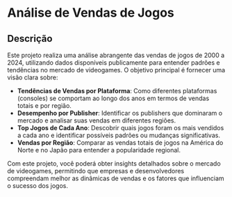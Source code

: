 # Análise de Vendas de Jogos

## Descrição

Este projeto realiza uma análise abrangente das vendas de jogos de 2000 a 2024, utilizando dados disponíveis publicamente para entender padrões e tendências no mercado de videogames. O objetivo principal é fornecer uma visão clara sobre:

- **Tendências de Vendas por Plataforma**: Como diferentes plataformas (consoles) se comportam ao longo dos anos em termos de vendas totais e por região.
- **Desempenho por Publisher**: Identificar os publishers que dominaram o mercado e analisar suas vendas em diferentes regiões.
- **Top Jogos de Cada Ano**: Descobrir quais jogos foram os mais vendidos a cada ano e identificar possíveis padrões ou mudanças significativas.
- **Vendas por Região**: Comparar as vendas totais de jogos na América do Norte e no Japão para entender a popularidade regional.

Com este projeto, você poderá obter insights detalhados sobre o mercado de videogames, permitindo que empresas e desenvolvedores compreendam melhor as dinâmicas de vendas e os fatores que influenciam o sucesso dos jogos.


